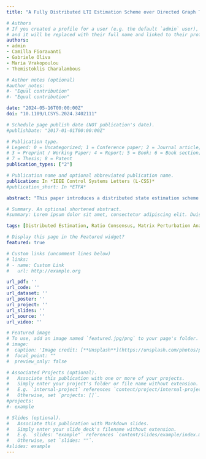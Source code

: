 ```yaml
---
title: "A Fully Distributed LTI Estimation Scheme over Directed Graph Topologies"

# Authors
# If you created a profile for a user (e.g. the default `admin` user), write the username (folder name) here 
# and it will be replaced with their full name and linked to their profile.
authors:
- admin
- Camilla Fioravanti
- Gabriele Oliva
- Maria Vrakopoulou
- Themistoklis Charalambous

# Author notes (optional)
#author_notes:
#- "Equal contribution"
#- "Equal contribution"

date: "2024-05-16T00:00:00Z"
doi: "10.1109/LCSYS.2024.3402111"

# Schedule page publish date (NOT publication's date).
#publishDate: "2017-01-01T00:00:00Z"

# Publication type.
# Legend: 0 = Uncategorized; 1 = Conference paper; 2 = Journal article;
# 3 = Preprint / Working Paper; 4 = Report; 5 = Book; 6 = Book section;
# 7 = Thesis; 8 = Patent
publication_types: ["2"]

# Publication name and optional abbreviated publication name.
publication: In *IEEE Control Systems Letters (L-CSS)*
#publication_short: In *ETFA*

abstract: "This paper introduces a distributed state estimation scheme for linear time-invariant (LTI) discrete-time systems, where observers, with partial observation of the system, communicate with each other over a directed and strongly connected (but not necessarily balanced) graph topology and execute a predefined number of average consensus steps in-between estimation steps. Our methodology departs from previous works in the literature in that it does not require any degree of centralized design nor relies on procedures that might be prone to numerical instability. By leveraging ratio consensus and matrix perturbation theory, we establish a convergence-guaranteeing condition for the number of consensus iterations needed between the steps of the distributed estimation process. This condition becomes the blueprint for a distributed initialization procedure, which allows the agents to collectively select an adequate number of ratio consensus steps."

# Summary. An optional shortened abstract.
#summary: Lorem ipsum dolor sit amet, consectetur adipiscing elit. Duis posuere tellus ac convallis placerat. Proin tincidunt magna sed ex sollicitudin condimentum.

tags: [Distributed Estimation, Ratio Consensus, Matrix Perturbation Analysis, LTI Systems.]

# Display this page in the Featured widget?
featured: true

# Custom links (uncomment lines below)
# links:
# - name: Custom Link
#   url: http://example.org

url_pdf: ''
url_code: ''
url_dataset: ''
url_poster: ''
url_project: ''
url_slides: ''
url_source: ''
url_video: ''

# Featured image
# To use, add an image named `featured.jpg/png` to your page's folder. 
# image:
#  caption: 'Image credit: [**Unsplash**](https://unsplash.com/photos/pLCdAaMFLTE)'
#  focal_point: ""
#  preview_only: false

# Associated Projects (optional).
#   Associate this publication with one or more of your projects.
#   Simply enter your project's folder or file name without extension.
#   E.g. `internal-project` references `content/project/internal-project/index.md`.
#   Otherwise, set `projects: []`.
#projects:
#- example

# Slides (optional).
#   Associate this publication with Markdown slides.
#   Simply enter your slide deck's filename without extension.
#   E.g. `slides: "example"` references `content/slides/example/index.md`.
#   Otherwise, set `slides: ""`.
#slides: example
---
```

